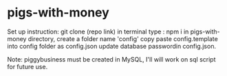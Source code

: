 # pigs-with-money

Set up instruction:
git clone (repo link)
in terminal type : npm i
in pigs-with-money directory, create a folder name 'config'
copy paste config.template into config folder as config.json
update database passwordin config.json.

Note: piggybusiness must be created in MySQL, I'll will work on sql script for future use.
